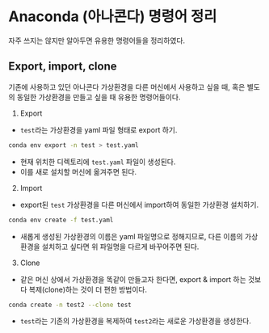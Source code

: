 # Anaconda (아나콘다) 명령어 정리
자주 쓰지는 않지만 알아두면 유용한 명령어들을 정리하였다.

## Export, import, clone
기존에 사용하고 있던 아나콘다 가상환경을 다른 머신에서 사용하고 싶을 때, 혹은 별도의 동일한 가상환경을 만들고 싶을 때 유용한 명령어들이다.
1. Export
- `test`라는 가상환경을 yaml 파일 형태로 export 하기.
```bash
conda env export -n test > test.yaml
```
- 현재 위치한 디렉토리에 `test.yaml` 파일이 생성된다.
- 이를 새로 설치할 머신에 옮겨주면 된다.
2. Import
- export된  `test` 가상환경을 다른 머신에서 import하여 동일한 가상환경 설치하기.
```bash
conda env create -f test.yaml
```
- 새롭게 생성된 가상환경의 이름은 yaml 파일명으로 정해지므로, 다른 이름의 가상환경을 설치하고 싶다면 위 파일명을 다르게 바꾸어주면 된다.
3. Clone
- 같은 머신 상에서 가상환경을 똑같이 만들고자 한다면, export & import 하는 것보다 복제(clone)하는 것이 더 편한 방법이다.
```bash
conda create -n test2 --clone test
```
- `test`라는 기존의 가상환경을 복제하여 `test2`라는 새로운 가상환경을 생성한다.